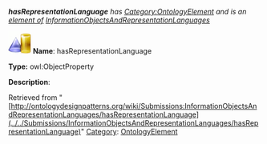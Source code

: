 ___hasRepresentationLanguage__ has [Category:OntologyElement](../../Category/OntologyElement "Category:OntologyElement") and is an [element of](../../Property/ElementOf "Property:ElementOf") [InformationObjectsAndRepresentationLanguages](../../Submissions/InformationObjectsAndRepresentationLanguages "Submissions:InformationObjectsAndRepresentationLanguages")_


  




[![ObjectProperty](../../images/thumb/c/c3/ObjectProperty.gif/45px-ObjectProperty.gif)](../../Image/ObjectProperty.gif "ObjectProperty")
__Name__: hasRepresentationLanguage 


__Type:__ owl:ObjectProperty 


__Description__: 





Retrieved from "[http://ontologydesignpatterns.org/wiki/Submissions:InformationObjectsAndRepresentationLanguages/hasRepresentationLanguage](../../Submissions/InformationObjectsAndRepresentationLanguages/hasRepresentationLanguage)"
 [Category](http://ontologydesignpatterns.org/wiki/Special:Categories "Special:Categories"): [OntologyElement](../../Category/OntologyElement "Category:OntologyElement")